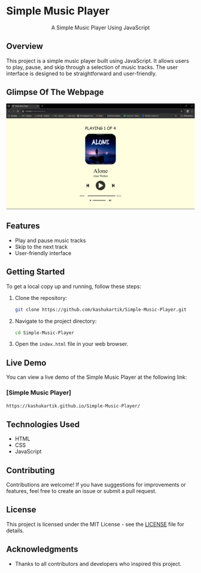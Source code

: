 # Simple Music Player

<p align="center">
A Simple Music Player Using JavaScript
</p>

## Overview

This project is a simple music player built using JavaScript. It allows users to play, pause, and skip through a selection of music tracks. The user interface is designed to be straightforward and user-friendly.

## Glimpse Of The Webpage

<p align="center"><img src="/Image/Web site.png" alt="Webpage Screenshot"></p>

## Features

- Play and pause music tracks
- Skip to the next track
- User-friendly interface

## Getting Started

To get a local copy up and running, follow these steps:

1. Clone the repository:
   ```bash
   git clone https://github.com/kashukartik/Simple-Music-Player.git
   ```
2. Navigate to the project directory:
   ```bash
   cd Simple-Music-Player
   ```
3. Open the `index.html` file in your web browser.

## Live Demo

You can view a live demo of the Simple Music Player at the following link:

### [Simple Music Player]
```bash
https://kashukartik.github.io/Simple-Music-Player/
```

## Technologies Used

- HTML
- CSS
- JavaScript

## Contributing

Contributions are welcome! If you have suggestions for improvements or features, feel free to create an issue or submit a pull request.

## License

This project is licensed under the MIT License - see the [LICENSE](LICENSE) file for details.

## Acknowledgments

- Thanks to all contributors and developers who inspired this project.